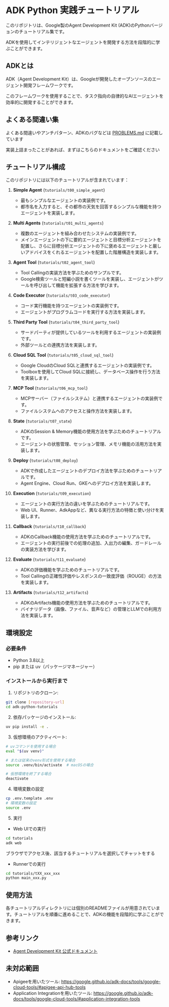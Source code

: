 # ADK Python 実践チュートリアル

このリポジトリは、Google製のAgent Development Kit (ADK)のPythonバージョンのチュートリアル集です。

ADKを使用してインテリジェントなエージェントを開発する方法を段階的に学ぶことができます。

## ADKとは

ADK（Agent Development Kit）は、Googleが開発したオープンソースのエージェント開発フレームワークです。

このフレームワークを使用することで、タスク指向の自律的なAIエージェントを効率的に開発することができます。

## よくある間違い集

よくある間違いやアンチパターン、ADKのバグなどは [PROBLEMS.md](/PROBLEMS.md) に記載しています

実装上詰まったことがあれば、まずはこちらのドキュメントをご確認ください


## チュートリアル構成

このリポジトリには以下のチュートリアルが含まれています：

1. **Simple Agent** (`tutorials/t00_simple_agent`)
   - 最もシンプルなエージェントの実装例です。
   - 都市名を入力すると、その都市の天気を回答するシンプルな機能を持つエージェントを実装します。

2. **Multi Agents** (`tutorials/t01_multi_agents`)
   - 複数のエージェントを組み合わせたシステムの実装例です。
   - メインエージェントの下に要約エージェントと目標分析エージェントを配置し、さらに目標分析エージェントの下に褒めるエージェントと厳しいアドバイスをくれるエージェントを配置した階層構造を実装します。

3. **Agent Tool** (`tutorials/t02_agent_tool`)
   - Tool Callingの実装方法を学ぶためのサンプルです。
   - Google検索ツールと短編小説を書くツールを実装し、エージェントがツールを呼び出して機能を拡張する方法を学びます。

4. **Code Executor** (`tutorials/t03_code_executor`)
   - コード実行機能を持つエージェントの実装例です。
   - エージェントがプログラムコードを実行する方法を実装します。

5. **Third Party Tool** (`tutorials/t04_third_party_tool`)
   - サードパーティが提供しているツールを利用するエージェントの実装例です。
   - 外部ツールとの連携方法を実装します。

6. **Cloud SQL Tool** (`tutorials/t05_cloud_sql_tool`)
   - Google CloudのCloud SQLと連携するエージェントの実装例です。
   - Toolboxを使用してCloud SQLに接続し、データベース操作を行う方法を実装します。

7. **MCP Tool** (`tutorials/t06_mcp_tool`)
   - MCPサーバー（ファイルシステム）と連携するエージェントの実装例です。
   - ファイルシステムへのアクセスと操作方法を実装します。

8. **State** (`tutorials/t07_state`)
   - ADKのSession & Memory機能の使用方法を学ぶためのチュートリアルです。
   - エージェントの状態管理、セッション管理、メモリ機能の活用方法を実装します。

9. **Deploy** (`tutorials/t08_deploy`)
   - ADKで作成したエージェントのデプロイ方法を学ぶためのチュートリアルです。
   - Agent Engine、Cloud Run、GKEへのデプロイ方法を実装します。

10. **Execution** (`tutorials/t09_execution`)
    - エージェントの実行方法の違いを学ぶためのチュートリアルです。
    - Web UI、Runner、AdkAppなど、異なる実行方法の特徴と使い分けを実装します。

11. **Callback** (`tutorials/t10_callback`)
    - ADKのCallback機能の使用方法を学ぶためのチュートリアルです。
    - エージェントの実行前後での処理の追加、入出力の編集、ガードレールの実装方法を学びます。

12. **Evaluate** (`tutorials/t11_evaluate`)
    - ADKの評価機能を学ぶためのチュートリアルです。
    - Tool Callingの正確性評価やレスポンスの一致度評価（ROUGE）の方法を実装します。

13. **Artifacts** (`tutorials/t12_artifacts`)
    - ADKのArtifacts機能の使用方法を学ぶためのチュートリアルです。
    - バイナリデータ（画像、ファイル、音声など）の管理とLLMでの利用方法を実装します。

## 環境設定

### 必要条件
- Python 3.8以上
- pip または uv（パッケージマネージャー）

### インストールから実行まで

1. リポジトリのクローン:
```bash
git clone [repository-url]
cd adk-python-tutorials
```

2. 依存パッケージのインストール:
```bash
uv pip install -e .
```

3. 仮想環境のアクティベート:
```bash
# uvコマンドを使用する場合
eval "$(uv venv)"

# または従来のvenv形式を使用する場合
source .venv/bin/activate  # macOSの場合

# 仮想環境を終了する場合
deactivate
```

4. 環境変数の設定
```bash
cp .env.template .env
# 環境変数の設定
source .env
```

5. 実行
- Web UIでの実行
```bash
cd tutorials
adk web
```
ブラウザでアクセス後、該当するチュートリアルを選択してチャットをする

- Runnerでの実行
```bash
cd tutorials/tXX_xxx_xxx
python main_xxx.py
```


## 使用方法

各チュートリアルディレクトリには個別のREADMEファイルが用意されています。チュートリアルを順番に進めることで、ADKの機能を段階的に学ぶことができます。

## 参考リンク

- [Agent Development Kit 公式ドキュメント](https://google.github.io/adk-docs/)

## 未対応範囲

- Apigeeを用いたツール: https://google.github.io/adk-docs/tools/google-cloud-tools/#apigee-api-hub-tools
- Application Integrationを用いたツール: https://google.github.io/adk-docs/tools/google-cloud-tools/#application-integration-tools
